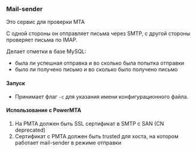 ### Mail-sender

Это сервис для проверки MTA

С одной стороны он отправляет письма через SMTP, с другой стороны проверяет письма по IMAP.

Делает отметки в базе MySQL:
* была ли успешная отправка и во сколько была попытка отправки
* было ли получено письмо и во сколько было получено письмо

#### Запуск
* Принимает флаг `-c` для указания имени конфигурационного файла. 

#### Использование с PowerMTA
1. На PMTA должен быть SSL сертификат в SMTP с SAN (CN deprecated)
2. Сертификат с PMTA должен быть trusted для хоста, на котором работает mail-sender в режиме отправки